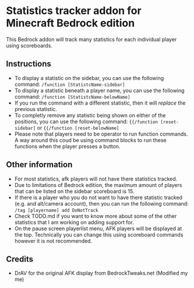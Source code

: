 # Statistics tracker addon for Minecraft Bedrock edition
This Bedrock addon will track many statistics for each individual player using scoreboards.

## Instructions
- To display a statistic on the sidebar, you can use the following command: ``/function [StatistcName-sidebar]``
- To display a statistic beneath a player name, you can use the following command: ``/function [StatistcName-belowName]``
- If you run the command with a different statistic, then it will <i>replace</i> the previous statistic.
- To completly remove any statistic being shown on either of the positions, you can use the following command: ``{{/function [reset-sidebar]`` or ``{{/function [reset-belowName]``
- Please note that players need to be operator to run function commands. A way around this coud be using command blocks to run these functions when the player presses a button.

## Other information
- For most statistics, afk players will not have there statistics tracked.
- Due to limitations of Bedrock edition, the maximum amount of players that can be listed on the sidebar scoreboard is 15.
- If there is a player who you do not want to have there statistic tracked (e.g. and alt/camera account), then you can run the following command:
``/tag [playername] add DoNotTrack``
- Check TODO.md if you want to know more about some of the other statistics that I am working on adding support for.
- On the pause screen playerlist menu, AFK players will be displayed at the top. Technically you can change this using scoreboard commands however it is not recommended.

## Credits
- DrAV for the original AFK display from BedrockTweaks.net (Modified my me)